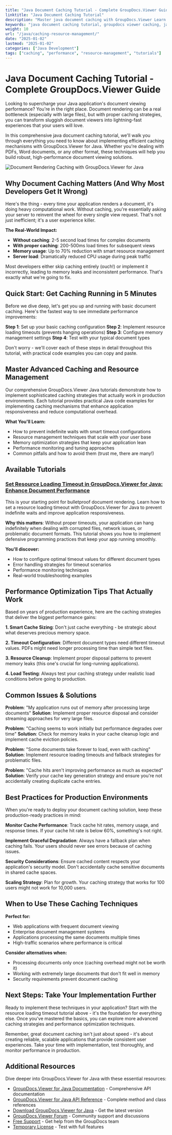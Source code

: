 ```yaml
---
title: "Java Document Caching Tutorial - Complete GroupDocs.Viewer Guide"
linktitle: "Java Document Caching Tutorial"
description: "Master java document caching with GroupDocs.Viewer Learn resource management, timeout settings & performance optimization in this complete guide."
keywords: "java document caching tutorial, groupdocs viewer caching, java resource management tutorial, document rendering optimization, java document viewer memory management"
weight: 10
url: "/java/caching-resource-management/"
date: "2025-01-02"
lastmod: "2025-01-02"
categories: ["Java Development"]
tags: ["caching", "performance", "resource-management", "tutorials"]
---
```


# Java Document Caching Tutorial - Complete GroupDocs.Viewer Guide

Looking to supercharge your Java application's document viewing performance? You're in the right place. Document rendering can be a real bottleneck (especially with large files), but with proper caching strategies, you can transform sluggish document viewers into lightning-fast experiences that your users will love.

In this comprehensive java document caching tutorial, we'll walk you through everything you need to know about implementing efficient caching mechanisms with GroupDocs.Viewer for Java. Whether you're dealing with PDFs, Word documents, or any other format, these techniques will help you build robust, high-performance document viewing solutions.

![Document Rendering Caching with GroupDocs.Viewer for Java](/viewer/caching-resource-management/img-java.png)

## Why Document Caching Matters (And Why Most Developers Get It Wrong)

Here's the thing - every time your application renders a document, it's doing heavy computational work. Without caching, you're essentially asking your server to reinvent the wheel for every single view request. That's not just inefficient; it's a user experience killer.

**The Real-World Impact:**
- **Without caching**: 2-5 second load times for complex documents
- **With proper caching**: 200-500ms load times for subsequent views
- **Memory usage**: Up to 70% reduction with smart resource management
- **Server load**: Dramatically reduced CPU usage during peak traffic

Most developers either skip caching entirely (ouch!) or implement it incorrectly, leading to memory leaks and inconsistent performance. That's exactly what we're going to fix.

## Quick Start: Get Caching Running in 5 Minutes

Before we dive deep, let's get you up and running with basic document caching. Here's the fastest way to see immediate performance improvements:

**Step 1**: Set up your basic caching configuration
**Step 2**: Implement resource loading timeouts (prevents hanging operations)
**Step 3**: Configure memory management settings
**Step 4**: Test with your typical document types

Don't worry - we'll cover each of these steps in detail throughout this tutorial, with practical code examples you can copy and paste.

## Master Advanced Caching and Resource Management

Our comprehensive GroupDocs.Viewer Java tutorials demonstrate how to implement sophisticated caching strategies that actually work in production environments. Each tutorial provides practical Java code examples for implementing caching mechanisms that enhance application responsiveness and reduce computational overhead.

**What You'll Learn:**
- How to prevent indefinite waits with smart timeout configurations
- Resource management techniques that scale with your user base  
- Memory optimization strategies that keep your application lean
- Performance monitoring and tuning approaches
- Common pitfalls and how to avoid them (trust me, there are many!)

## Available Tutorials

### [Set Resource Loading Timeout in GroupDocs.Viewer for Java: Enhance Document Performance](./groupdocs-viewer-java-resource-loading-timeout/)

This is your starting point for bulletproof document rendering. Learn how to set a resource loading timeout with GroupDocs.Viewer for Java to prevent indefinite waits and improve application responsiveness. 

**Why this matters**: Without proper timeouts, your application can hang indefinitely when dealing with corrupted files, network issues, or problematic document formats. This tutorial shows you how to implement defensive programming practices that keep your app running smoothly.

**You'll discover:**
- How to configure optimal timeout values for different document types
- Error handling strategies for timeout scenarios
- Performance monitoring techniques
- Real-world troubleshooting examples

## Performance Optimization Tips That Actually Work

Based on years of production experience, here are the caching strategies that deliver the biggest performance gains:

**1. Smart Cache Sizing**: Don't just cache everything - be strategic about what deserves precious memory space.

**2. Timeout Configuration**: Different document types need different timeout values. PDFs might need longer processing time than simple text files.

**3. Resource Cleanup**: Implement proper disposal patterns to prevent memory leaks (this one's crucial for long-running applications).

**4. Load Testing**: Always test your caching strategy under realistic load conditions before going to production.

## Common Issues & Solutions

**Problem**: "My application runs out of memory after processing large documents"
**Solution**: Implement proper resource disposal and consider streaming approaches for very large files.

**Problem**: "Caching seems to work initially but performance degrades over time"
**Solution**: Check for memory leaks in your cache cleanup logic and implement cache eviction policies.

**Problem**: "Some documents take forever to load, even with caching"
**Solution**: Implement resource loading timeouts and fallback strategies for problematic files.

**Problem**: "Cache hits aren't improving performance as much as expected"
**Solution**: Verify your cache key generation strategy and ensure you're not accidentally creating duplicate cache entries.

## Best Practices for Production Environments

When you're ready to deploy your document caching solution, keep these production-ready practices in mind:

**Monitor Cache Performance**: Track cache hit rates, memory usage, and response times. If your cache hit rate is below 60%, something's not right.

**Implement Graceful Degradation**: Always have a fallback plan when caching fails. Your users should never see errors because of caching issues.

**Security Considerations**: Ensure cached content respects your application's security model. Don't accidentally cache sensitive documents in shared cache spaces.

**Scaling Strategy**: Plan for growth. Your caching strategy that works for 100 users might not work for 10,000 users.

## When to Use These Caching Techniques

**Perfect for:**
- Web applications with frequent document viewing
- Enterprise document management systems
- Applications processing the same documents multiple times
- High-traffic scenarios where performance is critical

**Consider alternatives when:**
- Processing documents only once (caching overhead might not be worth it)
- Working with extremely large documents that don't fit well in memory
- Security requirements prevent document caching

## Next Steps: Take Your Implementation Further

Ready to implement these techniques in your application? Start with the resource loading timeout tutorial above - it's the foundation for everything else. Once you've mastered the basics, you can explore more advanced caching strategies and performance optimization techniques.

Remember, great document caching isn't just about speed - it's about creating reliable, scalable applications that provide consistent user experiences. Take your time with implementation, test thoroughly, and monitor performance in production.

## Additional Resources

Dive deeper into GroupDocs.Viewer for Java with these essential resources:

- [GroupDocs.Viewer for Java Documentation](https://docs.groupdocs.com/viewer/java/) - Comprehensive API documentation
- [GroupDocs.Viewer for Java API Reference](https://reference.groupdocs.com/viewer/java/) - Complete method and class references
- [Download GroupDocs.Viewer for Java](https://releases.groupdocs.com/viewer/java/) - Get the latest version
- [GroupDocs.Viewer Forum](https://forum.groupdocs.com/c/viewer/9) - Community support and discussions
- [Free Support](https://forum.groupdocs.com/) - Get help from the GroupDocs team
- [Temporary License](https://purchase.groupdocs.com/temporary-license/) - Test with full features